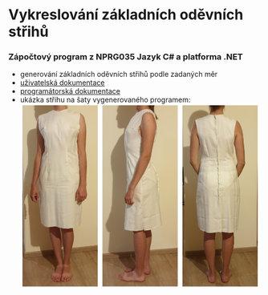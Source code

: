 # Vykreslování základních oděvních střihů
### Zápočtový program z NPRG035	Jazyk C# a platforma .NET

- generování základních oděvních střihů podle zadaných měr
- [uživatelská dokumentace](uziv_doku.pdf)
- [programátorská dokumentace](doku.pdf)
- ukázka střihu na šaty vygenerovaného programem:
![Ukázka střihu na šaty vygenerovaného programem](saty_ukazka.png)
